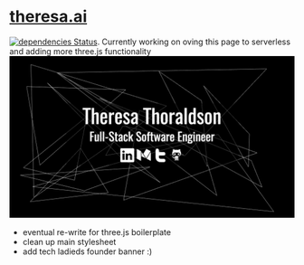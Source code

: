 # [theresa.ai](theresa.ai)
[![dependencies Status](https://david-dm.org/tthoraldson/theresa.ai/status.svg)](https://david-dm.org/tthoraldson/theresa.ai).
Currently working on oving this page to serverless and adding more three.js functionality
![Website Example](/photos/example.png)
- eventual re-write for three.js boilerplate
- clean up main stylesheet 
- add tech ladieds founder banner
:)